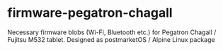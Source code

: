 # firmware-pegatron-chagall

Necessary firmware blobs (Wi-Fi, Bluetooth etc.) for Pegatron Chagall / Fujitsu M532 tablet. Designed as postmarketOS / Alpine Linux package